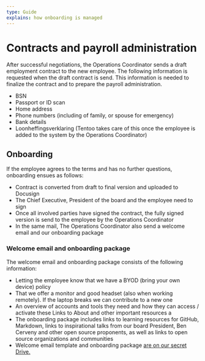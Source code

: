 ```yaml
---
type: Guide
explains: how onboarding is managed
---
```


# Contracts and payroll administration

After successful negotiations, the Operations Coordinator sends a draft employment contract to the new employee. The following information is requested when the draft contract is send. This information is needed to finalize the contract and to prepare the payroll administration.

* BSN
* Passport or ID scan
* Home address
* Phone numbers (including of family, or spouse for emergency)
* Bank details
* Loonheffingsverklaring (Tentoo takes care of this once the employee is added to the system by the Operations Coordinator)

## Onboarding

If the employee agrees to the terms and has no further questions, onboarding ensues as follows:

* Contract is converted from draft to final version and uploaded to Docusign
* The Chief Executive, President of the board and the employee need to sign
* Once all involved parties have signed the contract, the fully signed version is send to the employee by the Operations Coordinator
* In the same mail, The Operations Coordinator also send a welcome email and our onboarding package

### Welcome email and onboarding package

The welcome email and onboarding package consists of the following information:

* Letting the employee know that we have a BYOD (bring your own device) policy
* That we offer a monitor and good headset (also when working remotely). If the laptop breaks we can contribute to a new one
* An overview of accounts and tools they need and how they can access / activate these Links to About and other important resources a
* The onboarding package includes links to learning resources for GitHub, Markdown, links to inspirational talks from our board President, Ben Cerveny and other open source proponents, as well as links to open source organizations and communities
* Welcome email template and onboarding package [are on our secret Drive.](https://drive.google.com/drive/folders/1KqeG3KxibxmbkhQl5yKUdsmTtMMnwlqB)
